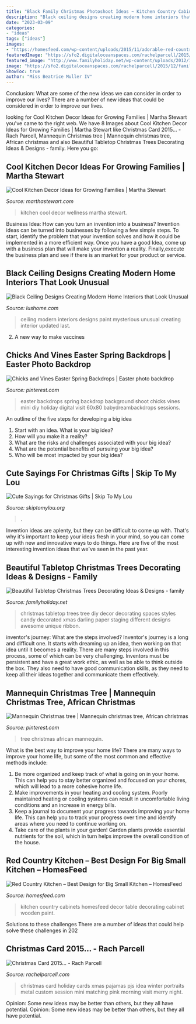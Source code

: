 ```yaml
---
title: "Black Family Christmas Photoshoot Ideas ~ Kitchen Country Cabinets Homesfeed Decor Table Decorating Cabinet Wooden Paint"
description: "Black ceiling designs creating modern home interiors that look unusual"
date: "2023-03-09"
categories:
- "ideas"
tags: ["ideas"]
images:
- "https://homesfeed.com/wp-content/uploads/2015/11/adorable-red-country-kitchen-design-with-storage-and-red-dining-table-with-wooden-chairs-and-pendants-and-wooden-flooring.jpg"
featuredImage: "https://sfo2.digitaloceanspaces.com/rachelparcell/2015/12/family-christmas-card-ideas-pjs.jpg"
featured_image: "http://www.familyholiday.net/wp-content/uploads/2012/11/Christmas-tabletop-decor-15.jpg"
image: "https://sfo2.digitaloceanspaces.com/rachelparcell/2015/12/family-christmas-card-ideas-pjs.jpg"
ShowToc: true
author: "Miss Beatrice Muller IV"
---
```



Conclusion: What are some of the new ideas we can consider in order to improve our lives?
There are a number of new ideas that could be considered in order to improve our lives.

	

		
looking for Cool Kitchen Decor Ideas for Growing Families | Martha Stewart you've came to the right web. We have 8 Images about Cool Kitchen Decor Ideas for Growing Families | Martha Stewart like Christmas Card 2015… - Rach Parcell, Mannequin Christmas tree | Mannequin christmas tree, African christmas and also Beautiful Tabletop Christmas Trees Decorating Ideas &amp; Designs - family. Here you go:
		
    
## Cool Kitchen Decor Ideas For Growing Families | Martha Stewart

<img loading=lazy src="https://assets.marthastewart.com/styles/wmax-1500/d3/04a/04a.jpg?itok=6aFt4FVM" onerror="this.onerror=null;this.src='https://tse4.mm.bing.net/th?id=OIP.C1v78M_hWymE7mCh3x4aNQHaKh&amp;pid=15.1';" alt="Cool Kitchen Decor Ideas for Growing Families | Martha Stewart">

_Source: marthastewart.com_

>kitchen cool decor wellness martha stewart. 

	

Business Idea: How can you turn an invention into a business?
Invention ideas can be turned into businesses by following a few simple steps. To start, identify the problem that your invention solves and how it could be implemented in a more efficient way. Once you have a good Idea, come up with a business plan that will make your invention a reality. Finally,execute the business plan and see if there is an market for your product or service.

    
## Black Ceiling Designs Creating Modern Home Interiors That Look Unusual

<img loading=lazy src="https://www.lushome.com/wp-content/uploads/2012/11/black-ceiling-designs-interior-paint-decorating-ideas-5.jpg" onerror="this.onerror=null;this.src='https://tse1.mm.bing.net/th?id=OIP.ZkwOKM1aaxtz636DFm36dAHaFG&amp;pid=15.1';" alt="Black Ceiling Designs Creating Modern Home Interiors that Look Unusual">

_Source: lushome.com_

>ceiling modern interiors designs paint mysterious unusual creating interior updated last. 

	

2. A new way to make vaccines 

    
## Chicks And Vines Easter Spring Backdrops | Easter Photo Backdrop

<img loading=lazy src="https://i.pinimg.com/736x/49/9a/0d/499a0d7996a53cfce3ff8ccad428752f--easter-pictures-holiday-photography.jpg" onerror="this.onerror=null;this.src='https://tse3.mm.bing.net/th?id=OIP.uqjNd0Qa_Nr57CV-HWUu6wHaJ7&amp;pid=15.1';" alt="Chicks and Vines Easter Spring Backdrops | Easter photo backdrop">

_Source: pinterest.com_

>easter backdrops spring backdrop background shoot chicks vines mini diy holiday digital visit 60x80 babydreambackdrops sessions. 

	

An outline of the five steps for developing a big idea
1. Start with an idea. What is your big idea?
2. How will you make it a reality?
3. What are the risks and challenges associated with your big idea?
4. What are the potential benefits of pursuing your big idea?
5. Who will be most impacted by your big idea?

    
## Cute Sayings For Christmas Gifts | Skip To My Lou

<img loading=lazy src="https://www.skiptomylou.org/wp-content/uploads/2015/12/Have-a-Christmas-to-flip-over-gift.jpg" onerror="this.onerror=null;this.src='https://tse1.mm.bing.net/th?id=OIP.25mMFyhaXM_bDHmBse5x4gHaLH&amp;pid=15.1';" alt="Cute Sayings for Christmas Gifts | Skip To My Lou">

_Source: skiptomylou.org_

>. 

	

Invention ideas are aplenty, but they can be difficult to come up with. That's why it's important to keep your ideas fresh in your mind, so you can come up with new and innovative ways to do things. Here are five of the most interesting invention ideas that we've seen in the past year.

    
## Beautiful Tabletop Christmas Trees Decorating Ideas &amp; Designs - Family

<img loading=lazy src="http://www.familyholiday.net/wp-content/uploads/2012/11/Christmas-tabletop-decor-15.jpg" onerror="this.onerror=null;this.src='https://tse4.mm.bing.net/th?id=OIP._9uviYeWeRppldTsDcNzFwHaJ4&amp;pid=15.1';" alt="Beautiful Tabletop Christmas Trees Decorating Ideas &amp; Designs - family">

_Source: familyholiday.net_

>christmas tabletop trees tree diy decor decorating spaces styles candy decorated xmas darling paper staging different designs awesome unique ribbon. 

	

inventor's journey: What are the steps involved?
Inventor's journey is a long and difficult one. It starts with dreaming up an idea, then working on that idea until it becomes a reality. There are many steps involved in this process, some of which can be very challenging. Inventors must be persistent and have a great work ethic, as well as be able to think outside the box. They also need to have good communication skills, as they need to keep all their ideas together and communicate them effectively.

    
## Mannequin Christmas Tree | Mannequin Christmas Tree, African Christmas

<img loading=lazy src="https://i.pinimg.com/736x/61/71/7c/61717c397df6aaf12391e8da5e797015.jpg" onerror="this.onerror=null;this.src='https://tse4.mm.bing.net/th?id=OIP.5ny5OEhZKSB63Z7tPRuEeAHaJ3&amp;pid=15.1';" alt="Mannequin Christmas tree | Mannequin christmas tree, African christmas">

_Source: pinterest.com_

>tree christmas african mannequin. 

	

What is the best way to improve your home life?
There are many ways to improve your home life, but some of the most common and effective methods include: 
1. Be more organized and keep track of what is going on in your home. This can help you to stay better organized and focused on your chores, which will lead to a more cohesive home life. 
2. Make improvements in your heating and cooling system. Poorly maintained heating or cooling systems can result in uncomfortable living conditions and an increase in energy bills. 
3. Keep a journal to document your progress towards improving your home life. This can help you to track your progress over time and identify areas where you need to continue working on. 
4. Take care of the plants in your garden! Garden plants provide essential nutrients for the soil, which in turn helps improve the overall condition of the house.

    
## Red Country Kitchen – Best Design For Big Small Kitchen – HomesFeed

<img loading=lazy src="https://homesfeed.com/wp-content/uploads/2015/11/adorable-red-country-kitchen-design-with-storage-and-red-dining-table-with-wooden-chairs-and-pendants-and-wooden-flooring.jpg" onerror="this.onerror=null;this.src='https://tse4.mm.bing.net/th?id=OIP.FBdkFOJOhF0Q4ilNYgpF4QHaFj&amp;pid=15.1';" alt="Red Country Kitchen – Best Design for Big Small Kitchen – HomesFeed">

_Source: homesfeed.com_

>kitchen country cabinets homesfeed decor table decorating cabinet wooden paint. 

	

Solutions to these challenges
There are a number of ideas that could help solve these challenges in 202
    
## Christmas Card 2015… - Rach Parcell

<img loading=lazy src="https://sfo2.digitaloceanspaces.com/rachelparcell/2015/12/family-christmas-card-ideas-pjs.jpg" onerror="this.onerror=null;this.src='https://tse2.mm.bing.net/th?id=OIP.1mQLEeQVylOkfylA0wtFmwHaLH&amp;pid=15.1';" alt="Christmas Card 2015… - Rach Parcell">

_Source: rachelparcell.com_

>christmas card holiday cards xmas pajamas pjs idea winter portraits metal custom session mini matching pink morning visit merry night. 

	

Opinion: Some new ideas may be better than others, but they all have potential.
Opinion: Some new ideas may be better than others, but they all have potential.

